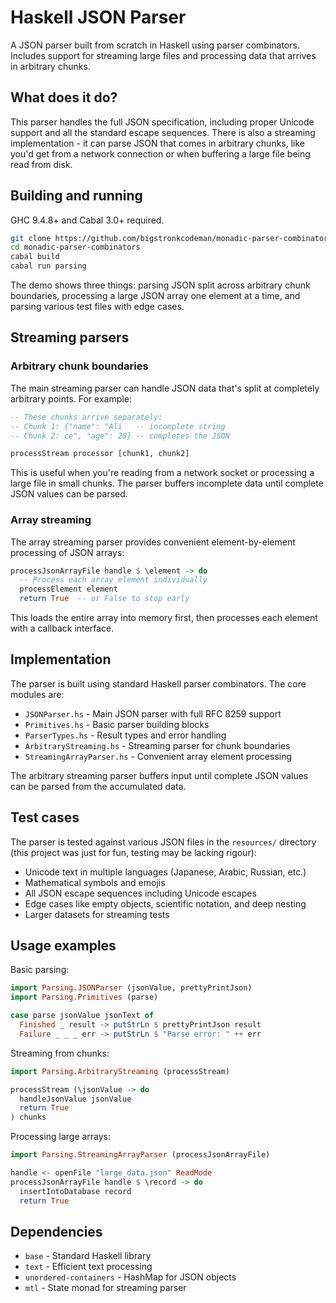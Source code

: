 # Haskell JSON Parser 

A JSON parser built from scratch in Haskell using parser combinators. Includes support for streaming large files and processing data that arrives in arbitrary chunks.

## What does it do?

This parser handles the full JSON specification, including proper Unicode support and all the standard escape sequences. There is also a streaming implementation - it can parse JSON that comes in arbitrary chunks, like you'd get from a network connection or when buffering a large file being read from disk.

## Building and running

GHC 9.4.8+ and Cabal 3.0+ required.

```bash
git clone https://github.com/bigstronkcodeman/monadic-parser-combinators.git
cd monadic-parser-combinators
cabal build
cabal run parsing
```

The demo shows three things: parsing JSON split across arbitrary chunk boundaries, processing a large JSON array one element at a time, and parsing various test files with edge cases.

## Streaming parsers

### Arbitrary chunk boundaries

The main streaming parser can handle JSON data that's split at completely arbitrary points. For example:

```haskell
-- These chunks arrive separately:
-- Chunk 1: {"name": "Ali   -- incomplete string
-- Chunk 2: ce", "age": 28} -- completes the JSON

processStream processor [chunk1, chunk2]
```

This is useful when you're reading from a network socket or processing a large file in small chunks. The parser buffers incomplete data until complete JSON values can be parsed.

### Array streaming

The array streaming parser provides convenient element-by-element processing of JSON arrays:

```haskell
processJsonArrayFile handle $ \element -> do
  -- Process each array element individually
  processElement element
  return True  -- or False to stop early
```

This loads the entire array into memory first, then processes each element with a callback interface.

## Implementation

The parser is built using standard Haskell parser combinators. The core modules are:

- `JSONParser.hs` - Main JSON parser with full RFC 8259 support
- `Primitives.hs` - Basic parser building blocks  
- `ParserTypes.hs` - Result types and error handling
- `ArbitraryStreaming.hs` - Streaming parser for chunk boundaries
- `StreamingArrayParser.hs` - Convenient array element processing

The arbitrary streaming parser buffers input until complete JSON values can be parsed from the accumulated data.

## Test cases

The parser is tested against various JSON files in the `resources/` directory (this project was just for fun, testing may be lacking rigour):

- Unicode text in multiple languages (Japanese, Arabic, Russian, etc.)
- Mathematical symbols and emojis
- All JSON escape sequences including Unicode escapes
- Edge cases like empty objects, scientific notation, and deep nesting
- Larger datasets for streaming tests

## Usage examples

Basic parsing:

```haskell
import Parsing.JSONParser (jsonValue, prettyPrintJson)
import Parsing.Primitives (parse)

case parse jsonValue jsonText of
  Finished _ result -> putStrLn $ prettyPrintJson result
  Failure _ _ _ err -> putStrLn $ "Parse error: " ++ err
```

Streaming from chunks:

```haskell
import Parsing.ArbitraryStreaming (processStream)

processStream (\jsonValue -> do
  handleJsonValue jsonValue
  return True
) chunks
```

Processing large arrays:

```haskell
import Parsing.StreamingArrayParser (processJsonArrayFile)

handle <- openFile "large_data.json" ReadMode
processJsonArrayFile handle $ \record -> do
  insertIntoDatabase record
  return True
```

## Dependencies

- `base` - Standard Haskell library
- `text` - Efficient text processing
- `unordered-containers` - HashMap for JSON objects  
- `mtl` - State monad for streaming parser
